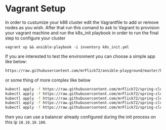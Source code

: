 # Vagrant Setup

In order to custumize your k88 cluster edit the Vagrantfile to add or remove nodes as you wish. After that run this comand to ask to Vagrant to provision 
your vagrant machine and run the k8s_init playbook in order to run the final step to configure your cluster

```
vagrant up && ansible-playbook -i inventory k8s_init.yml
```

If you are interested to test the environment you can choose a simple app like below:

``` bash
https://raw.githubusercontent.com/mrFlick72/ansible-playground/master/kubernetes-sample/legacy-webapp.yml
```

or some thing of more complex like below
``` bash
kubectl apply -f https://raw.githubusercontent.com/mrFlick72/spring-cloud-kubernetes-demo/master/docker/kubernetes/mongo.yml
kubectl apply -f https://raw.githubusercontent.com/mrFlick72/spring-cloud-kubernetes-demo/master/docker/kubernetes/redis.yml
kubectl apply -f https://raw.githubusercontent.com/mrFlick72/spring-cloud-kubernetes-demo/master/docker/kubernetes/hello-service.yml
kubectl apply -f https://raw.githubusercontent.com/mrFlick72/spring-cloud-kubernetes-demo/master/docker/kubernetes/message-service.yml
kubectl apply -f https://raw.githubusercontent.com/mrFlick72/spring-cloud-kubernetes-demo/master/docker/kubernetes/ui-interface.yml
```

then you can use a balancer already configured during the init process on this ip `10.10.10.100`.